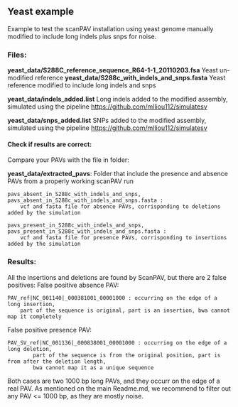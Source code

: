 ## Yeast example 
Example to test the scanPAV installation using yeast genome manually modified to include long indels plus snps for noise.

### Files:
  **yeast_data/S288C_reference_sequence_R64-1-1_20110203.fsa**   Yeast un-modified reference
  **yeast_data/S288c_with_indels_and_snps.fasta**   	     Yeast reference modified to include long indels and snps

  __yeast_data/indels_added.list__ 	  Long indels added to the modified assembly, simulated using the pipeline https://github.com/mlliou112/simulatesv 
  
  __yeast_data/snps_added.list__      SNPs added to the modified assembly, simulated using the pipeline https://github.com/mlliou112/simulatesv

#### Check if results are correct:
Compare your PAVs with the file in folder:

  __yeast_data/extracted_pavs__:   Folder that include the presence and absence PAVs from a properly working scanPAV run
  
	pavs_absent_in_S288c_with_indels_and_snps,   pavs_absent_in_S288c_with_indels_and_snps.fasta : 
		vcf and fasta file for absence PAVs, corrisponding to deletions added by the simulation 

	pavs_present_in_S288c_with_indels_and_snps,  pavs_present_in_S288c_with_indels_and_snps.fasta : 
		vcf and fasta file for presence PAVs, corrisponding to insertions added by the simulation


### Results:
  All the insertions and deletions are found by ScanPAV, but there are 2 false positives:
   False positive absence PAV:
    
	PAV_ref|NC_001140|_000381001_00001000 : occurring on the edge of a long insertion, 
		part of the sequence is original, part is an insertion, bwa cannot map it completely
	
   False positive presence PAV:
   
	PAV_SV_ref|NC_001136|_000838001_00001000 : occurring on the edge of a long deletion, 
			part of the sequence is from the original position, part is from after the deletion length,  
			bwa cannot map it as a unique sequence

   Both cases are two 1000 bp long PAVs, and they occurr on the edge of a real PAV. As mentioned on the main Readme.md, we recommend to filter out any PAV <= 1000 bp, as they are mostly noise.

